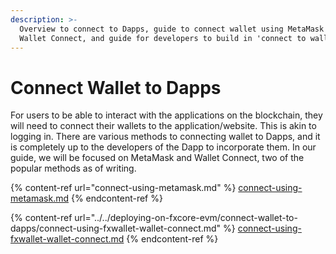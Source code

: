 ```yaml
---
description: >-
  Overview to connect to Dapps, guide to connect wallet using MetaMask and
  Wallet Connect, and guide for developers to build in 'connect to wallet' code
---
```


# Connect Wallet to Dapps

For users to be able to interact with the applications on the blockchain, they will need to connect their wallets to the application/website. This is akin to logging in. There are various methods to connecting wallet to Dapps, and it is completely up to the developers of the Dapp to incorporate them. In our guide, we will be focused on MetaMask and Wallet Connect, two of the popular methods as of writing.

{% content-ref url="connect-using-metamask.md" %}
[connect-using-metamask.md](connect-using-metamask.md)
{% endcontent-ref %}

{% content-ref url="../../deploying-on-fxcore-evm/connect-wallet-to-dapps/connect-using-fxwallet-wallet-connect.md" %}
[connect-using-fxwallet-wallet-connect.md](../../deploying-on-fxcore-evm/connect-wallet-to-dapps/connect-using-fxwallet-wallet-connect.md)
{% endcontent-ref %}
